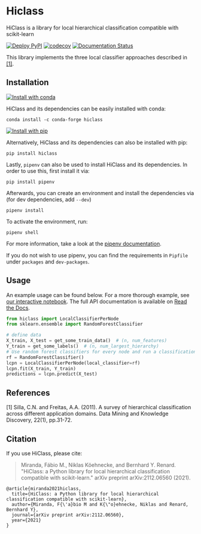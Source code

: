 # Hiclass

HiClass is a library for local hierarchical classification compatible with scikit-learn

[![Deploy PyPI](https://github.com/mirand863/hiclass/actions/workflows/deploy-pypi.yml/badge.svg?event=push)](https://github.com/mirand863/hiclass/actions/workflows/deploy-pypi.yml) [![codecov](https://codecov.io/gh/mirand863/hiclass/branch/main/graph/badge.svg?token=PR8VLBMMNR)](https://codecov.io/gh/mirand863/hiclass) [![Documentation Status](https://readthedocs.org/projects/hiclass/badge/?version=latest)](https://hiclass.readthedocs.io/en/latest/?badge=latest)

This library implements the three local classifier approaches described in [[1]](#1).

## Installation

[![Install with conda](https://anaconda.org/conda-forge/hiclass/badges/installer/conda.svg)](https://anaconda.org/conda-forge/hiclass)

HiClass and its dependencies can be easily installed with conda:

```shell
conda install -c conda-forge hiclass
```

[![Install with pip](https://badge.fury.io/py/hiclass.svg)](https://pypi.org/project/hiclass/)

Alternatively, HiClass and its dependencies can also be installed with pip:

```shell
pip install hiclass
```

Lastly, `pipenv` can also be used to install HiClass and its dependencies. In order to use this, first install it via:
```shell
pip install pipenv
```
Afterwards, you can create an environment and install the dependencies via (for dev dependencies, add `--dev`)
```shell
pipenv install
```
To activate the environment, run:
```shell
pipenv shell
```
For more information, take a look at the [pipenv documentation](https://pipenv.pypa.io/en/latest/).

If you do not wish to use pipenv, you can find the requirements in `Pipfile` under `packages` and `dev-packages`.

## Usage

An example usage can be found below. For a more thorough example, see [our interactive notebook](https://colab.research.google.com/drive/1Idzht9dNoB85pjc9gOL24t9ksrXZEA-9?usp=sharing). The full API documentation is available on [Read the Docs](https://hiclass.readthedocs.io/en/latest/).

```python
from hiclass import LocalClassifierPerNode
from sklearn.ensemble import RandomForestClassifier

# define data
X_train, X_test = get_some_train_data()  # (n, num_features)
Y_train = get_some_labels()  # (n, num_largest_hierarchy)
# Use random forest classifiers for every node and run a classification
rf = RandomForestClassifier()
lcpn = LocalClassifierPerNode(local_classifier=rf)
lcpn.fit(X_train, Y_train)
predictions = lcpn.predict(X_test)
```

## References
<a id="1">[1]</a> 
Silla, C.N. and Freitas, A.A. (2011).
A survey of hierarchical classification across different application domains.
Data Mining and Knowledge Discovery, 22(1), pp.31-72.

## Citation

If you use HiClass, please cite:

> Miranda, Fábio M., Niklas Köehnecke, and Bernhard Y. Renard. "HiClass: a Python library for local hierarchical classification compatible with scikit-learn." arXiv preprint arXiv:2112.06560 (2021).

```
@article{miranda2021hiclass,
  title={HiClass: a Python library for local hierarchical classification compatible with scikit-learn},
  author={Miranda, F{\'a}bio M and K{\"o}ehnecke, Niklas and Renard, Bernhard Y},
  journal={arXiv preprint arXiv:2112.06560},
  year={2021}
}
```
